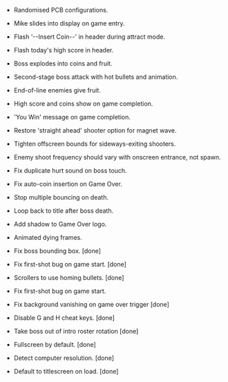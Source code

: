 
* Randomised PCB configurations.
* Mike slides into display on game entry.
* Flash '--Insert Coin--' in header during attract mode.
* Flash today's high score in header.
* Boss explodes into coins and fruit.
* Second-stage boss attack with hot bullets and animation.
* End-of-line enemies give fruit.
* High score and coins show on game completion.
* 'You Win' message on game completion.
* Restore 'straight ahead' shooter option for magnet wave.
* Tighten offscreen bounds for sideways-exiting shooters.
* Enemy shoot frequency should vary with onscreen entrance, not spawn.

* Fix duplicate hurt sound on boss touch.
* Fix auto-coin insertion on Game Over.
* Stop multiple bouncing on death.
* Loop back to title after boss death.
* Add shadow to Game Over logo.
* Animated dying frames.

* Fix boss bounding box. [done]
* Fix first-shot bug on game start. [done]
* Scrollers to use homing bullets. [done]
* Fix first-shot bug on game start.
* Fix background vanishing on game over trigger [done]
* Disable G and H cheat keys. [done]
* Take boss out of intro roster rotation [done]
* Fullscreen by default. [done]
* Detect computer resolution. [done]
* Default to titlescreen on load. [done]

